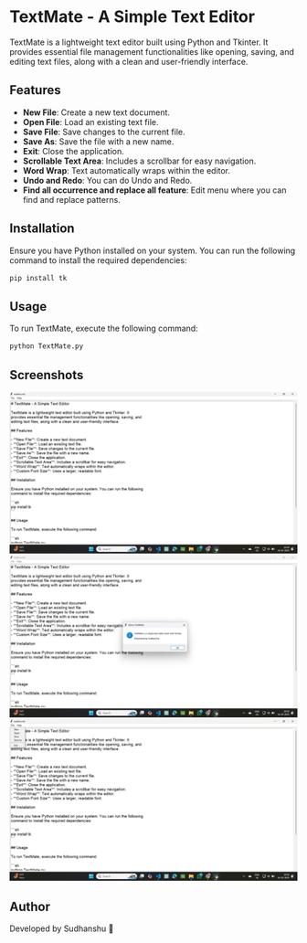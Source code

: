 # TextMate - A Simple Text Editor

TextMate is a lightweight text editor built using Python and Tkinter. It
provides essential file management functionalities like opening, saving, and
editing text files, along with a clean and user-friendly interface.

## Features

- **New File**: Create a new text document.
- **Open File**: Load an existing text file.
- **Save File**: Save changes to the current file.
- **Save As**: Save the file with a new name.
- **Exit**: Close the application.
- **Scrollable Text Area**: Includes a scrollbar for easy navigation.
- **Word Wrap**: Text automatically wraps within the editor.
- **Undo and Redo**: You can do Undo and Redo.
- **Find all occurrence and replace all feature**: Edit menu where you can find
  and replace patterns.

## Installation

Ensure you have Python installed on your system. You can run the following
command to install the required dependencies:

```sh
pip install tk
```

## Usage

To run TextMate, execute the following command:

```sh
python TextMate.py
```

## Screenshots

![alt text](image.png) ![alt text](image-1.png)![alt text](image-2.png)

## Author

Developed by Sudhanshu 🚀
